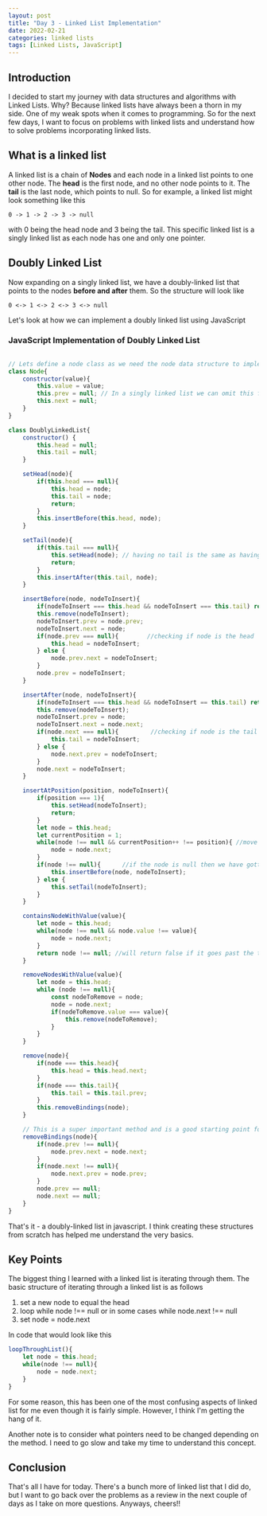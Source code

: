 ```yaml
---
layout: post
title: "Day 3 - Linked List Implementation"
date: 2022-02-21
categories: linked lists
tags: [Linked Lists, JavaScript]
---
```

## Introduction
I decided to start my journey with data structures and algorithms with Linked Lists. Why? Because linked lists have always been a thorn in my side. One of my weak spots when it comes to programming. So for the next few days, I want to focus on problems with linked lists and understand how to solve problems incorporating linked lists.


## What is a linked list
A linked list is a chain of **Nodes** and each node in a linked list points to one other node. The **head** is the first node, and no other node points to it. The **tail** is the last node, which points to null. So for example, a linked list might look something like this

```
0 -> 1 -> 2 -> 3 -> null
```

with 0 being the head node and 3 being the tail. This specific linked list is a singly linked list as each node has one and only one pointer.

## Doubly Linked List

Now expanding on a singly linked list, we have a doubly-linked list that points to the nodes **before and after** them. So the structure will look like

```
0 <-> 1 <-> 2 <-> 3 <-> null
```

Let's look at how we can implement a doubly linked list using JavaScript

### JavaScript Implementation of Doubly Linked List

```js

// Lets define a node class as we need the node data structure to implement a linked list of any type
class Node{
    constructor(value){
        this.value = value;
        this.prev = null; // In a singly linked list we can omit this for our node class
        this.next = null;
    }
}

class DoublyLinkedList{
    constructor() {
        this.head = null;
        this.tail = null;
    }

    setHead(node){
        if(this.head === null){
            this.head = node;
            this.tail = node;
            return;
        }
        this.insertBefore(this.head, node); 
    }

    setTail(node){
        if(this.tail === null){
            this.setHead(node); // having no tail is the same as having no head
            return;
        }
        this.insertAfter(this.tail, node);
    }

    insertBefore(node, nodeToInsert){
        if(nodeToInsert === this.head && nodeToInsert === this.tail) return;//edge case for list with 1 node
        this.remove(nodeToInsert);
        nodeToInsert.prev = node.prev;
        nodeToInsert.next = node;
        if(node.prev === null){        //checking if node is the head
            this.head = nodeToInsert;
        } else {
            node.prev.next = nodeToInsert;
        }
        node.prev = nodeToInsert;
    }

    insertAfter(node, nodeToInsert){
        if(nodeToInsert === this.head && nodeToInsert == this.tail) return;
        this.remove(nodeToInsert);
        nodeToInsert.prev = node;
        nodeToInsert.next = node.next;
        if(node.next === null){         //checking if node is the tail
            this.tail = nodeToInsert;
        } else {
            node.next.prev = nodeToInsert;
        }
        node.next = nodeToInsert;
    }

    insertAtPosition(position, nodeToInsert){
        if(position === 1){
            this.setHead(nodeToInsert);
            return;
        }
        let node = this.head;
        let currentPosition = 1;
        while(node !== null && currentPosition++ !== position){ //move to the node right before the position
            node = node.next;
        }
        if(node !== null){      //if the node is null then we have gotten to the tail of our list
            this.insertBefore(node, nodeToInsert);
        } else {
            this.setTail(nodeToInsert);
        }
    }

    containsNodeWithValue(value){
        let node = this.head;
        while(node !== null && node.value !== value){
            node = node.next;
        }
        return node !== null; //will return false if it goes past the tail i.e. null
    }

    removeNodesWithValue(value){
        let node = this.head;
        while (node !== null){
            const nodeToRemove = node;
            node = node.next;
            if(nodeToRemove.value === value){
                this.remove(nodeToRemove);
            }
        }
    }

    remove(node){
        if(node === this.head){
            this.head = this.head.next;
        }
        if(node === this.tail){
            this.tail = this.tail.prev;
        }
        this.removeBindings(node);
    }

    // This is a super important method and is a good starting point for pointer manipulation in linked list
    removeBindings(node){
        if(node.prev !== null){
            node.prev.next = node.next;
        }
        if(node.next !== null){
            node.next.prev = node.prev;
        }
        node.prev == null;
        node.next == null;
    }
}

```

 That's it - a doubly-linked list in javascript. I think creating these structures from scratch has helped me understand the very basics.

## Key Points
 The biggest thing I learned with a linked list is iterating through them. The basic structure of iterating through a linked list is as follows

 1. set a new node to equal the head
 2. loop while node !== null or in some cases while node.next !== null
 3. set node = node.next

In code that would look like this

```js
loopThroughList(){
    let node = this.head;
    while(node !== null){
        node = node.next;
    }
}

```

For some reason, this has been one of the most confusing aspects of linked list for me even though it is fairly simple. However, I think I'm getting the hang of it.

Another note is to consider what pointers need to be changed depending on the method. I need to go slow and take my time to understand this concept.

## Conclusion
That's all I have for today. There's a bunch more of linked list that I did do, but I want to go back over the problems as a review in the next couple of days as I take on more questions. Anyways, cheers!! 